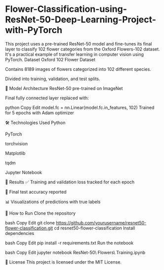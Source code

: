 # Flower-Classification-using-ResNet-50-Deep-Learning-Project-with-PyTorch
This project uses a pre-trained ResNet-50 model and fine-tunes its final layer to classify 102 flower categories from the Oxford Flowers-102 dataset. It's a practical example of transfer learning in computer vision using PyTorch.
 Dataset
Oxford 102 Flower Dataset

Contains 8189 images of flowers categorized into 102 different species.

Divided into training, validation, and test splits.

🧠 Model Architecture
ResNet-50 pre-trained on ImageNet

Final fully connected layer replaced with:

python
Copy
Edit
model.fc = nn.Linear(model.fc.in_features, 102)
Trained for 5 epochs with Adam optimizer

🛠 Technologies Used
Python

PyTorch

torchvision

Matplotlib

tqdm

Jupyter Notebook

🧪 Results
✅ Training and validation loss tracked for each epoch

🎯 Final test accuracy reported

📊 Visualizations of predictions with true labels

🚀 How to Run
Clone the repository

bash
Copy
Edit
git clone https://github.com/yourusername/resnet50-flower-classification.git
cd resnet50-flower-classification
Install dependencies

bash
Copy
Edit
pip install -r requirements.txt
Run the notebook

bash
Copy
Edit
jupyter notebook ResNet-50\ Flowers\ Training.ipynb

📄 License
This project is licensed under the MIT License.
